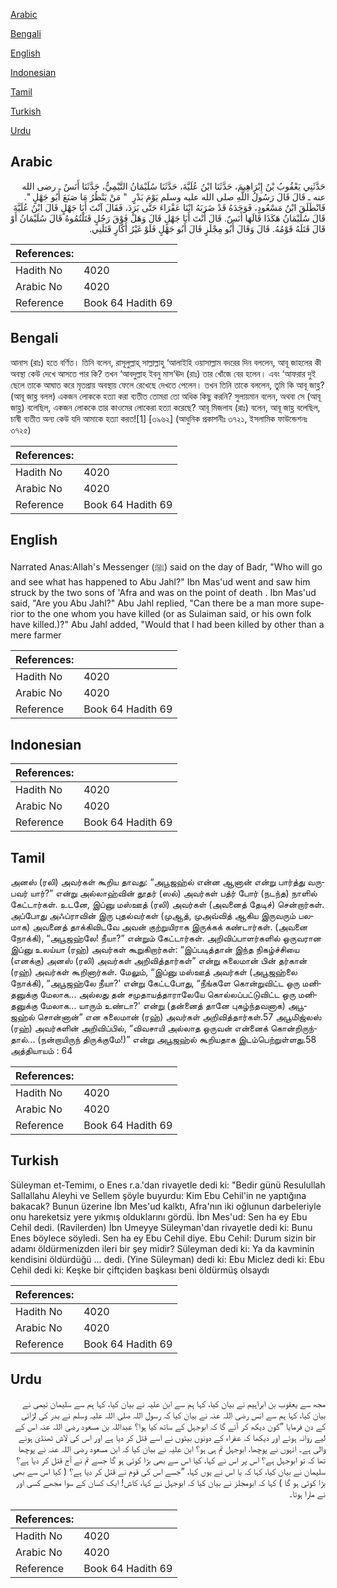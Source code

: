 [Arabic](#arabic)

[Bengali](#bengali)

[English](#english)

[Indonesian](#indonesian)

[Tamil](#tamil)

[Turkish](#turkish)

[Urdu](#urdu)

## Arabic


<div dir="rtl" lang="ar" style={{fontSize:'larger',backgroundColor:'#f8f9fa',padding:20}}>
حَدَّثَنِي يَعْقُوبُ بْنُ إِبْرَاهِيمَ، حَدَّثَنَا ابْنُ عُلَيَّةَ، حَدَّثَنَا سُلَيْمَانُ التَّيْمِيُّ، حَدَّثَنَا أَنَسٌ ـ رضى الله عنه ـ قَالَ قَالَ رَسُولُ اللَّهِ صلى الله عليه وسلم يَوْمَ بَدْرٍ ‏ "‏ مَنْ يَنْظُرُ مَا صَنَعَ أَبُو جَهْلٍ ‏"‏‏.‏ فَانْطَلَقَ ابْنُ مَسْعُودٍ، فَوَجَدَهُ قَدْ ضَرَبَهُ ابْنَا عَفْرَاءَ حَتَّى بَرَدَ، فَقَالَ آنْتَ أَبَا جَهْلٍ قَالَ ابْنُ عُلَيَّةَ قَالَ سُلَيْمَانُ هَكَذَا قَالَهَا أَنَسٌ‏.‏ قَالَ أَنْتَ أَبَا جَهْلٍ قَالَ وَهَلْ فَوْقَ رَجُلٍ قَتَلْتُمُوهُ قَالَ سُلَيْمَانُ أَوْ قَالَ قَتَلَهُ قَوْمُهُ‏.‏ قَالَ وَقَالَ أَبُو مِجْلَزٍ قَالَ أَبُو جَهْلٍ فَلَوْ غَيْرُ أَكَّارٍ قَتَلَنِي‏.‏
</div>
<div style={{backgroundColor:'#f8f9fa',padding:20, marginBottom: 10}}><table> <thead> <tr> <th>References:</th> <th></th> </tr> </thead> <tbody><tr><td>Hadith No</td><td>4020</td></tr><tr><td>Arabic No</td><td>4020</td></tr><tr><td>Reference</td><td>Book 64 Hadith 69</td></tr></tbody></table></div>

## Bengali


<div dir="ltr" lang="bn" style={{fontSize:'larger',backgroundColor:'#f8f9fa',padding:20}}>
আনাস (রাঃ) হতে বর্ণিত। তিনি বলেন, রাসূলুল্লাহ্ সাল্লাল্লাহু ‘আলাইহি ওয়াসাল্লাম বদরের দিন বললেন, আবূ জাহলের কী অবস্থা কেউ দেখে আসতে পার কি? তখন ‘আবদুল্লাহ ইবনু মাস‘ঊদ (রাঃ) তার খোঁজে বের হলেন। এবং ‘আফরার দুই ছেলে তাকে আঘাত করে মৃতপ্রায় অবস্থায় ফেলে রেখেছে দেখতে পেলেন। তখন তিনি তাকে বললেন, তুমি কি আবূ জাহ্ল? (আবূ জাহ্ল বলল) একজন লোককে হত্যা করা ব্যতীত তোমরা তো অধিক কিছু করনি? সুলায়মান বলেন, অথবা সে (আবূ জাহ্ল) বলেছিল, একজন লোককে তার কাওমের লোকেরা হত্যা করেছে? আবূ মিজলায (রাঃ) বলেন, আবূ জাহ্ল বলেছিল, চাষী ব্যতীত অন্য কেউ যদি আমাকে হত্যা করত![1] [৩৯৬২] (আধুনিক প্রকাশনীঃ ৩৭২১, ইসলামিক ফাউন্ডেশনঃ ৩৭২৫)
</div>
<div style={{backgroundColor:'#f8f9fa',padding:20, marginBottom: 10}}><table> <thead> <tr> <th>References:</th> <th></th> </tr> </thead> <tbody><tr><td>Hadith No</td><td>4020</td></tr><tr><td>Arabic No</td><td>4020</td></tr><tr><td>Reference</td><td>Book 64 Hadith 69</td></tr></tbody></table></div>

## English


<div dir="ltr" lang="en" style={{fontSize:'larger',backgroundColor:'#f8f9fa',padding:20}}>
Narrated Anas:Allah's Messenger (ﷺ) said on the day of Badr, "Who will go and see what has happened to Abu Jahl?" Ibn Mas'ud went and saw him struck by the two sons of 'Afra and was on the point of death . Ibn Mas'ud said, "Are you Abu Jahl?" Abu Jahl replied, "Can there be a man more superior to the one whom you have killed (or as Sulaiman said, or his own folk have killed.)?" Abu Jahl added, "Would that I had been killed by other than a mere farmer
</div>
<div style={{backgroundColor:'#f8f9fa',padding:20, marginBottom: 10}}><table> <thead> <tr> <th>References:</th> <th></th> </tr> </thead> <tbody><tr><td>Hadith No</td><td>4020</td></tr><tr><td>Arabic No</td><td>4020</td></tr><tr><td>Reference</td><td>Book 64 Hadith 69</td></tr></tbody></table></div>

## Indonesian


<div dir="ltr" lang="id" style={{fontSize:'larger',backgroundColor:'#f8f9fa',padding:20}}>

</div>
<div style={{backgroundColor:'#f8f9fa',padding:20, marginBottom: 10}}><table> <thead> <tr> <th>References:</th> <th></th> </tr> </thead> <tbody><tr><td>Hadith No</td><td>4020</td></tr><tr><td>Arabic No</td><td>4020</td></tr><tr><td>Reference</td><td>Book 64 Hadith 69</td></tr></tbody></table></div>

## Tamil


<div dir="ltr" lang="ta" style={{fontSize:'larger',backgroundColor:'#f8f9fa',padding:20}}>
அனஸ் (ரலி) அவர்கள் கூறிய தாவது: “அபூஜஹ்ல் என்ன ஆனான் என்று பார்த்து வருபவர் யார்?” என்று அல்லாஹ்வின் தூதர் (ஸல்) அவர்கள் பத்ர் போர் (நடந்த) நாளில் கேட்டார்கள். உடனே, இப்னு மஸ்ஊத் (ரலி) அவர்கள் (அவனைத் தேடிச்) சென்றார்கள். அப்போது அஃப்ராவின் இரு புதல்வர்கள் (முஆத், முஅவ்வித் ஆகிய இருவரும் பலமாக) அவனைத் தாக்கிவிடவே அவன் குற்றுயிராக இருக்கக் கண்டார்கள். (அவனை நோக்கி), “அபூஜஹ்லே! நீயா?” என்றும் கேட்டார்கள். அறிவிப்பாளர்களில் ஒருவரான இப்னு உலய்யா (ரஹ்) அவர்கள் கூறுகிறார்கள்: “இப்படித்தான் இந்த நிகழ்ச்சியை (எனக்கு) அனஸ் (ரலி) அவர்கள் அறிவித்தார்கள்” என்று சுலைமான் பின் தர்கான் (ரஹ்) அவர்கள் கூறினார்கள். மேலும், “இப்னு மஸ்ஊத் அவர்கள் (அபூஜஹ்லை நோக்கி), “அபூஜஹ்லே நீயா?' என்று கேட்டபோது, “நீங்களே கொன்றுவிட்ட ஒரு மனிதனுக்கு மேலாக... அல்லது தன் சமுதாயத்தாராலேயே கொல்லப்பட்டுவிட்ட ஒரு மனிதனுக்கு மேலாக... யாரும் உண்டா?' என்று (தன்னைத் தானே புகழ்ந்தவனாக) அபூஜஹ்ல் சொன்னான்” என சுலைமான் (ரஹ்) அவர்கள் அறிவித்தார்கள்.57 அபூமிஜ்லஸ் (ரஹ்) அவர்களின் அறிவிப்பில், “விவசாயி அல்லாத ஒருவன் என்னைக் கொன்றிருந்தால்... (நன்றாயிருந் திருக்குமே!)” என்று அபூஜஹ்ல் கூறியதாக இடம்பெற்றுள்ளது.58 அத்தியாயம் : 64
</div>
<div style={{backgroundColor:'#f8f9fa',padding:20, marginBottom: 10}}><table> <thead> <tr> <th>References:</th> <th></th> </tr> </thead> <tbody><tr><td>Hadith No</td><td>4020</td></tr><tr><td>Arabic No</td><td>4020</td></tr><tr><td>Reference</td><td>Book 64 Hadith 69</td></tr></tbody></table></div>

## Turkish


<div dir="ltr" lang="tr" style={{fontSize:'larger',backgroundColor:'#f8f9fa',padding:20}}>
Süleyman et-Temimı, o Enes r.a.'dan rivayetle dedi ki: "Bedir günü Resulullah Sallallahu Aleyhi ve Sellem şöyle buyurdu: Kim Ebu Cehil'in ne yaptığına bakacak? Bunun üzerine İbn Mes'ud kalktı, Afra'nın iki oğlunun darbeleriyle onu hareketsiz yere yıkmış olduklarını gördü. İbn Mes'ud: Sen ha ey Ebu Cehil dedi. (Ravilerden) İbn Umeyye Süleyman'dan rivayetle dedi ki: Bunu Enes böylece söyledi. Sen ha ey Ebu Cehil diye. Ebu Cehil: Durum sizin bir adamı öldürmenizden ileri bir şey midir? Süleyman dedi ki: Ya da kavminin kendisini öldürdüğü ... dedi. (Yine Süleyman) dedi ki: Ebu Miclez dedi ki: Ebu Cehil dedi ki: Keşke bir çiftçiden başkası beni öldürmüş olsaydı
</div>
<div style={{backgroundColor:'#f8f9fa',padding:20, marginBottom: 10}}><table> <thead> <tr> <th>References:</th> <th></th> </tr> </thead> <tbody><tr><td>Hadith No</td><td>4020</td></tr><tr><td>Arabic No</td><td>4020</td></tr><tr><td>Reference</td><td>Book 64 Hadith 69</td></tr></tbody></table></div>

## Urdu


<div dir="rtl" lang="ur" style={{fontSize:'larger',backgroundColor:'#f8f9fa',padding:20}}>
مجھ سے یعقوب بن ابراہیم نے بیان کیا، کہا ہم سے ابن علیہ نے بیان کیا، کہا ہم سے سلیمان تیمی نے بیان کیا، کہا ہم سے انس رضی اللہ عنہ نے بیان کیا کہ رسول اللہ صلی اللہ علیہ وسلم نے بدر کی لڑائی کے دن فرمایا ”کون دیکھ کر آئے گا کہ ابوجہل کے ساتھ کیا ہوا؟ عبداللہ بن مسعود رضی اللہ عنہ اس کے لیے روانہ ہوئے اور دیکھا کہ عفراء کے دونوں بیٹوں نے اسے قتل کر دیا ہے اور اس کی لاش ٹھنڈی ہونے والی ہے۔ انہوں نے پوچھا، ابوجہل تم ہی ہو؟ ابن علیہ نے بیان کیا کہ ابن مسعود رضی اللہ عنہ نے پوچھا تھا کہ تو ابوجہل ہے؟ اس پر اس نے کہا، کیا اس سے بھی بڑا کوئی ہو گا جسے تم نے آج قتل کر دیا ہے؟ سلیمان نے بیان کیا، کہا کہ یا اس نے یوں کہا، ”جسے اس کی قوم نے قتل کر دیا ہے؟ ( کیا اس سے بھی بڑا کوئی ہو گا ) کہا کہ ابومجلز نے بیان کیا کہ ابوجہل نے کہا، کاش! ایک کسان کے سوا مجھے کسی اور نے مارا ہوتا۔
</div>
<div style={{backgroundColor:'#f8f9fa',padding:20, marginBottom: 10}}><table> <thead> <tr> <th>References:</th> <th></th> </tr> </thead> <tbody><tr><td>Hadith No</td><td>4020</td></tr><tr><td>Arabic No</td><td>4020</td></tr><tr><td>Reference</td><td>Book 64 Hadith 69</td></tr></tbody></table></div>